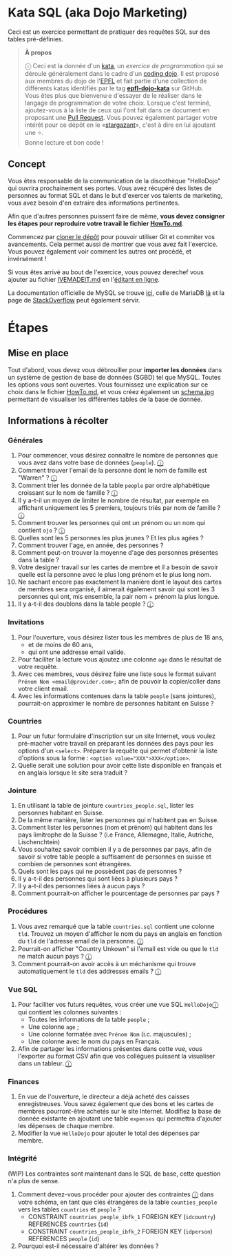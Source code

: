 # Kata SQL (aka Dojo Marketing)

Ceci est un exercice permettant de pratiquer des requêtes SQL sur des
tables pré-définies.

<!-- start:apropos -->
> **À propos**
>
> ⓘ Ceci est la donnée d'un [kata], un _exercice de programmation_ qui se
> déroule généralement dans le cadre d'un [coding dojo]. Il est proposé aux
> membres du dojo de l'[EPFL] et fait partie d'une collection de différents
> katas identifiés par le tag **[epfl-dojo-kata]** sur GitHub.  
> Vous êtes plus que bienvenu·e d'essayer de le réaliser dans le langage de
> programmation de votre choix. Lorsque c'est terminé, ajoutez-vous à la liste
> de ceux qui l'ont fait dans ce document en proposant une [Pull Request]. Vous
> pouvez également partager votre intérêt pour ce dépôt en
> le «[stargazant]», c'est à dire en lui ajoutant une ⭐.  
> Bonne lecture et bon code !

[kata]: https://fr.wikipedia.org/wiki/Coding_dojo#Kata
[coding dojo]: https://fr.wikipedia.org/wiki/Coding_dojo
[EPFL]: https://www.epfl.ch
[epfl-dojo-kata]: https://github.com/topics/epfl-dojo-kata
[Pull Request]: https://docs.github.com/en/pull-requests/collaborating-with-pull-requests/proposing-changes-to-your-work-with-pull-requests/about-pull-requests
[stargazant]: https://docs.github.com/en/get-started/exploring-projects-on-github/saving-repositories-with-stars
<!-- end:apropos -->

## Concept

Vous êtes responsable de la communication de la discothèque "HelloDojo" qui
ouvrira prochainement ses portes. Vous avez récupéré des listes de personnes au
format SQL et dans le but d'exercer vos talents de marketing, vous avez besoin
d'en extraire des informations pertinentes.

Afin que d'autres personnes puissent faire de même, __vous devez consigner les
étapes pour reproduire votre travail le fichier [HowTo.md](HowTo.md)__.

Commencez par [cloner le dépôt](https://github.com/ponsfrilus/kata-sql/fork) 
pour pouvoir utiliser Git et commiter vos avancements. Cela permet aussi de 
montrer que vous avez fait l'exercice. Vous pouvez également voir comment les
autres ont procédé, et invérsément !

Si vous êtes arrivé au bout de l'exercice, vous pouvez derechef vous
ajouter au fichier [IVEMADEIT.md](IVEMADEIT.md) en l'[éditant en
ligne](https://github.com/ponsfrilus/kata-sql/edit/master/IVEMADEIT.md).

La documentation officielle de MySQL se trouve
[ici](https://dev.mysql.com/doc/refman/8.0/en/), celle de
MariaDB [là](https://mariadb.com/docs/server/sql/) et la page de
[StackOverflow](https://stackoverflow.com/tags/mysql/info) peut également
sérvir.


# Étapes

## Mise en place

Tout d'abord, vous devez vous débrouiller pour __importer les données__ dans un
système de gestion de base de données (SGBD) tel que MySQL. Toutes les options
vous sont ouvertes. Vous fournissez une explication sur ce choix dans le fichier
[HowTo.md](HowTo.md), et vous créez également un [schema.jpg](schema.png) 
permettant de visualiser les différentes tables de la base de donnée.


## Informations à récolter

### Générales
1. Pour commencer, vous désirez connaître le nombre de personnes que vous avez
   dans votre base de données (`people`).
   [ⓘ](https://dev.mysql.com/doc/refman/8.0/en/select.html "SELECT")
1. Comment trouver l'email de la personne dont le nom de famille est "Warren" ?
   [ⓘ](https://dev.mysql.com/doc/refman/8.0/en/select.html "WHERE")
1. Comment trier les donnée de la table `people` par ordre alphabétique 
   croissant sur le nom de famille ?
   [ⓘ](https://dev.mysql.com/doc/refman/8.0/en/select.html "ORDER BY")
1. Il y a-t-il un moyen de limiter le nombre de résultat, par exemple en
   affichant uniquement les 5 premiers, toujours triés par nom de famille ?
   [ⓘ](https://dev.mysql.com/doc/refman/8.0/en/select.html "LIMIT")
1. Comment trouver les personnes qui ont un prénom ou un nom qui contient
   `ojo` ?
   [ⓘ](https://dev.mysql.com/doc/refman/8.0/en/string-comparison-functions.html#operator_like "LIKE")
1. Quelles sont les 5 personnes les plus jeunes ? Et les plus agées ?
1. Comment trouver l'age, en année, des personnes ?
1. Comment peut-on trouver la moyenne d'age des personnes présentes dans la
   table ?
1. Votre designer travail sur les cartes de membre et il a besoin de savoir
   quelle est la personne avec le plus long prénom et le plus long nom.
1. Ne sachant encore pas exactement la manière dont le layout des cartes de
   membres sera organisé, il aimerait également savoir qui sont les 3 personnes
   qui ont, mis ensemble, la pair nom + prénom la plus longue.
1. Il y a-t-il des doublons dans la table people ?
   [ⓘ](https://dev.mysql.com/doc/refman/8.0/en/select.html "DISTINCT")

### Invitations
1. Pour l'ouverture, vous désirez lister tous les membres de plus de 18 ans,
    * et de moins de 60 ans,
    * qui ont une addresse email valide.
1. Pour faciliter la lecture vous ajoutez une colonne `age` dans le résultat
   de votre requête.
1. Avec ces membres, vous désirez faire une liste sous le format suivant
   `Prénom Nom <email@provider.com>;` afin de pouvoir la copier/coller dans
   votre client email.
1. Avec les informations contenues dans la table `people` (sans jointures),
   pourrait-on approximer le nombre de personnes habitant en Suisse ?

### Countries
1. Pour un futur formulaire d'inscription sur un site Internet, vous voulez
   pré-macher votre travail en préparant les données des pays pour les options
   d'un `<select>`. Préparer la requête qui permet d'obtenir la liste d'options
   sous la forme : `<option value="XXX">XXX</option>`.
1. Quelle serait une solution pour avoir cette liste disponible en français et
   en anglais lorsque le site sera traduit ?

### Jointure
1. En utilisant la table de jointure `countries_people.sql`, lister les
   personnes habitant en Suisse.
1. De la même manière, lister les personnes qui n'habitent pas en Suisse.
1. Comment lister les personnes (nom et prénom) qui habitent dans les pays
   limitrophe de la Suisse ? (i.e France, Allemagne, Italie, Autriche, Lischenchtein)
1. Vous souhaitez savoir combien il y a de personnes par pays, afin de savoir si
   votre table people a suffisament de personnes en suisse et combien de
   personnes sont étrangères.
1. Quels sont les pays qui ne possèdent pas de personnes ?
1. Il y a-t-il des personnes qui sont liées à plusieurs pays ?
1. Il y a-t-il des personnes liées à aucun pays ?
1. Comment pourrait-on afficher le pourcentage de personnes par pays ?

### Procédures
1. Vous avez remarqué que la table `countries.sql` contient une colonne `tld`.
   Trouvez un moyen d'afficher le nom du pays en anglais en fonction du `tld` de
   l'adresse email de la personne. [ⓘ](# "Pattern Matching ou Regular Expressions")
1. Pourrait-on afficher "Country Unkown" si l'email est vide ou que le `tld` ne
   match aucun pays ? [ⓘ](https://dev.mysql.com/doc/refman/5.7/en/flow-control-functions.html#function_ifnull "IFNULL")
1. Comment pourrait-on avoir accès à un méchanisme qui trouve automatiquement le
   `tld` des addresses emails ? [ⓘ](https://dev.mysql.com/doc/refman/5.7/en/create-procedure.html "FUNCTION")

### Vue SQL
1. Pour faciliter vos futurs requêtes, vous créer une vue SQL `HelloDojo`[ⓘ](https://dev.mysql.com/doc/refman/8.0/en/create-view.html "CREATE VIEW") qui
   contient les colonnes suivantes :
    * Toutes les informations de la table `people` ;
    * Une colonne `age` ;
    * Une colonne formatée avec `Prénom Nom` (i.c. majuscules) ;
    * Une colonne avec le nom du pays en Français.
1. Afin de partager les informations présentes dans cette vue, vous l'exporter
   au format CSV afin que vos collègues puissent la visualiser dans un tableur. [ⓘ](https://stackoverflow.com/questions/356578/how-can-i-output-mysql-query-results-in-csv-format "CSV & MySQL")

### Finances
1. En vue de l'ouverture, le directeur a déjà acheté des caisses enregistreuses.
   Vous savez également que des bons et les cartes de membres pourront-être
   achetés sur le site Internet. Modifiez la base de donnée existante en
   ajoutant une table `expenses` qui permettra d'ajouter les dépenses de chaque
   membre.
1. Modifier la vue `HelloDojo` pour ajouter le total des dépenses par membre.

### Intégrité 
(WIP) Les contraintes sont maintenant dans le SQL de base, cette question n'a 
plus de sense. 
1. Comment devez-vous procéder pour ajouter des contraintes [ⓘ](https://dev.mysql.com/doc/refman/5.6/en/create-table-foreign-keys.html "CONSTRAINT") dans votre schéma,
   en tant que clés étrangères de la table `counties_people` vers les tables
   `countries` et  `people` ?
   * CONSTRAINT `countries_people_ibfk_1` FOREIGN KEY (`idcountry`) REFERENCES `countries` (`id`)
   * CONSTRAINT `countries_people_ibfk_2` FOREIGN KEY (`idperson`) REFERENCES `people` (`id`)
1. Pourquoi est-il nécessaire d'altérer les données ?
